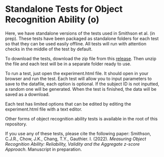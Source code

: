 # Standalone Tests for Object Recognition Ability (o)
Here, we have standalone versions of the tests used in Smithson et al. (in prep). These tests
have been packaged as standalone folders for each test so that they can be used
easily offline. All tests will run with attention checks in the middle of the
test by default.

To download the tests, download the zip file from this [release](https://github.com/OPLabVanderbilt/Ojs/releases/tag/v1.6.1/oJS-standalone.zip). 
Then unzip the file and each test will be in a separate folder ready to use. 

To run a test, just open the experiment.html file. It should open in your 
browser and run the test. Each test will allow you to input parameters to save
to the datafile, each option is optional. If the subject ID is not inputted, a
random one will be generated. When the test is finished, the data will be saved 
as a download.

Each test has limited options that can be edited by editing the experiment.html
file with a text editor.

Other forms of object recognition ability tests is available in the root of 
this repository.

If you use any of these tests, please cite the following paper:
Smithson, C.J.R., Chow, J.K., Chang, T.Y., Gauthier. I. (2022). *Measuring Object Recognition Ability: Reliability, Validity and the Aggregate z-score Approach.* Manuscript in preparation.
